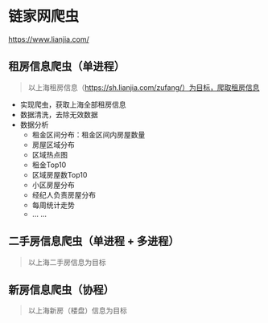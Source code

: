# 链家网爬虫

https://www.lianjia.com/

## 租房信息爬虫（单进程）
> 以上海租房信息（https://sh.lianjia.com/zufang/）为目标，爬取租房信息
- 实现爬虫，获取上海全部租房信息
- 数据清洗，去除无效数据
- 数据分析
    - 租金区间分布：租金区间内房屋数量
    - 房屋区域分布
    - 区域热点图
    - 租金Top10
    - 区域房屋数Top10
    - 小区房屋分布
    - 经纪人负责房屋分布
    - 每周统计走势
    - ... ...

## 二手房信息爬虫（单进程 + 多进程）
> 以上海二手房信息为目标

## 新房信息爬虫（协程）
> 以上海新房（楼盘）信息为目标
